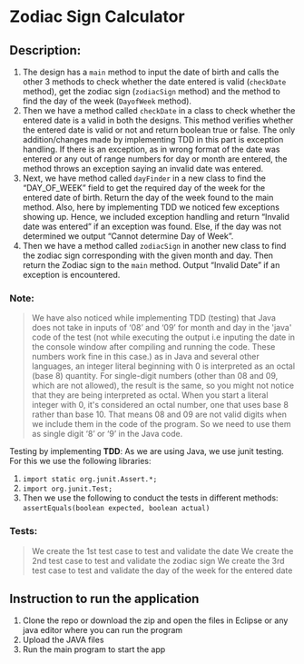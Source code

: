 # Zodiac Sign Calculator #
## Description: ##
1.	The design has a ```main``` method to input the date of birth and calls the other 3 methods to check whether the date entered is valid (```checkDate``` method), get the zodiac sign (```zodiacSign``` method) and the method to find the day of the week (```DayofWeek``` method). 
2.	Then we have a method called ```checkDate``` in a class to check whether the entered date is a valid in both the designs. This method verifies whether the entered date is valid or not and return boolean true or false. The only addition/changes made by implementing TDD in this part is exception handling. If there is an exception, as in wrong format of the date was entered or any out of range numbers for day or month are entered, the method throws an exception saying an invalid date was entered.
3.	Next, we have method called ```dayFinder``` in a new class to find the “DAY_OF_WEEK” field to get the required day of the week for the entered date of birth. Return the day of the week found to the main method. Also, here by implementing TDD we noticed few exceptions showing up. Hence, we included exception handling and return “Invalid date was entered” if an exception was found. Else, if the day was not determined we output “Cannot determine Day of Week”.
4.	Then we have a method called ```zodiacSign``` in another new class to find the zodiac sign corresponding with the given month and day. Then return the Zodiac sign to the ```main``` method. Output “Invalid Date” if an exception is encountered. 

### Note: ###
>	We have also noticed while implementing TDD (testing) that Java does not take in inputs of ‘08’ and ‘09’ for month and day in the 'java' code of the test (not while executing the output i.e inputing the date in the console window after compiling and running the code. These numbers work fine in this case.) as in Java and several other languages, an integer literal beginning with 0 is interpreted as an octal (base 8) quantity. For single-digit numbers (other than 08 and 09, which are not allowed), the result is the same, so you might not notice that they are being interpreted as octal. When you start a literal integer with 0, it's considered an octal number, one that uses base 8 rather than base 10. That means 08 and 09 are not valid digits when we include them in the code of the program. So we need to use them as single digit ‘8’ or ‘9’ in the Java code.

Testing by implementing **TDD**:
As we are using Java, we use junit testing. 
For this we use the following libraries:
1.	```import static org.junit.Assert.*;```
2.	```import org.junit.Test;```
3. Then we use the following to conduct the tests in different methods:
```assertEquals(boolean expected, boolean actual)```

### Tests: ###
>	We create the 1st test case to test and validate the date
>	We create the 2nd test case to test and validate the zodiac sign
>	We create the 3rd test case to test and validate the day of the week for the entered date

## Instruction to run the application ##

1. Clone the repo or download the zip and open the files in Eclipse or any java editor where you can run the program
2. Upload the JAVA files
3. Run the main program to start the app

